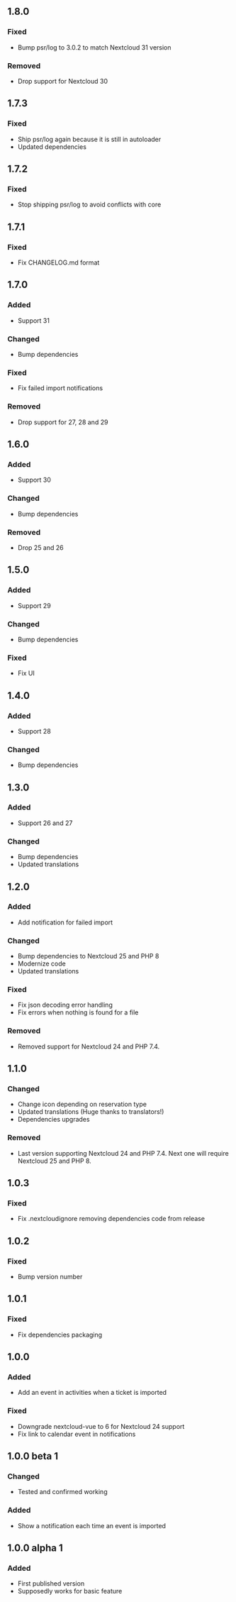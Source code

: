 ## 1.8.0

### Fixed

* Bump psr/log to 3.0.2 to match Nextcloud 31 version

### Removed

* Drop support for Nextcloud 30

## 1.7.3

### Fixed

* Ship psr/log again because it is still in autoloader
* Updated dependencies

## 1.7.2

### Fixed

* Stop shipping psr/log to avoid conflicts with core

## 1.7.1

### Fixed

* Fix CHANGELOG.md format

## 1.7.0

### Added

* Support 31

### Changed

* Bump dependencies

### Fixed

* Fix failed import notifications

### Removed

* Drop support for 27, 28 and 29

## 1.6.0

### Added

* Support 30

### Changed

* Bump dependencies

### Removed

* Drop 25 and 26

## 1.5.0

### Added

* Support 29

### Changed

* Bump dependencies

### Fixed

* Fix UI

## 1.4.0

### Added

* Support 28

### Changed

* Bump dependencies

## 1.3.0

### Added

* Support 26 and 27

### Changed

* Bump dependencies
* Updated translations

## 1.2.0

### Added

* Add notification for failed import

### Changed

* Bump dependencies to Nextcloud 25 and PHP 8
* Modernize code
* Updated translations

### Fixed

* Fix json decoding error handling
* Fix errors when nothing is found for a file

### Removed

* Removed support for Nextcloud 24 and PHP 7.4.

## 1.1.0

### Changed

* Change icon depending on reservation type
* Updated translations (Huge thanks to translators!)
* Dependencies upgrades

### Removed

* Last version supporting Nextcloud 24 and PHP 7.4. Next one will require Nextcloud 25 and PHP 8.

## 1.0.3

### Fixed

* Fix .nextcloudignore removing dependencies code from release

## 1.0.2

### Fixed

* Bump version number

## 1.0.1

### Fixed

* Fix dependencies packaging

## 1.0.0

### Added

* Add an event in activities when a ticket is imported

### Fixed

* Downgrade nextcloud-vue to 6 for Nextcloud 24 support
* Fix link to calendar event in notifications

## 1.0.0 beta 1

### Changed

* Tested and confirmed working

### Added

* Show a notification each time an event is imported

## 1.0.0 alpha 1

### Added

* First published version
* Supposedly works for basic feature
